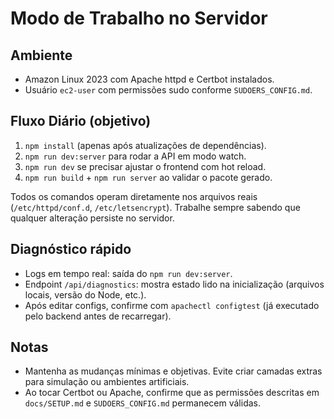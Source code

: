 # Modo de Trabalho no Servidor

## Ambiente
- Amazon Linux 2023 com Apache httpd e Certbot instalados.
- Usuário `ec2-user` com permissões sudo conforme `SUDOERS_CONFIG.md`.

## Fluxo Diário (objetivo)
1. `npm install` (apenas após atualizações de dependências).
2. `npm run dev:server` para rodar a API em modo watch.
3. `npm run dev` se precisar ajustar o frontend com hot reload.
4. `npm run build` + `npm run server` ao validar o pacote gerado.

Todos os comandos operam diretamente nos arquivos reais (`/etc/httpd/conf.d`, `/etc/letsencrypt`). Trabalhe sempre sabendo que qualquer alteração persiste no servidor.

## Diagnóstico rápido
- Logs em tempo real: saída do `npm run dev:server`.
- Endpoint `/api/diagnostics`: mostra estado lido na inicialização (arquivos locais, versão do Node, etc.).
- Após editar configs, confirme com `apachectl configtest` (já executado pelo backend antes de recarregar).

## Notas
- Mantenha as mudanças mínimas e objetivas. Evite criar camadas extras para simulação ou ambientes artificiais.
- Ao tocar Certbot ou Apache, confirme que as permissões descritas em `docs/SETUP.md` e `SUDOERS_CONFIG.md` permanecem válidas.
